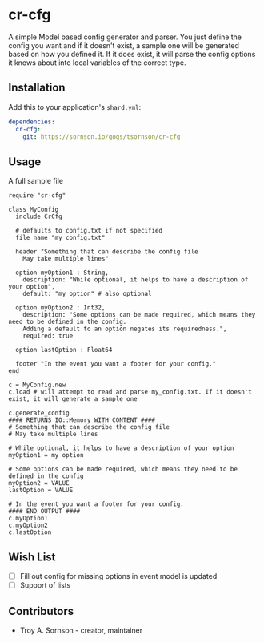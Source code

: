# cr-cfg

A simple Model based config generator and parser. You just define the config you want and 
if it doesn't exist, a sample one will be generated based on how you defined it. If it does
exist, it will parse the config options it knows about into local variables of the correct
type.

## Installation

Add this to your application's `shard.yml`:

```yaml
dependencies:
  cr-cfg:
    git: https://sornson.io/gogs/tsornson/cr-cfg
```

## Usage

A full sample file

```crystal
require "cr-cfg"

class MyConfig
  include CrCfg

  # defaults to config.txt if not specified
  file_name "my_config.txt" 

  header "Something that can describe the config file
    May take multiple lines"

  option myOption1 : String,
    description: "While optional, it helps to have a description of your option",
    default: "my option" # also optional

  option myOption2 : Int32,
    description: "Some options can be made required, which means they need to be defined in the config.
    Adding a default to an option negates its requiredness.",
    required: true

  option lastOption : Float64

  footer "In the event you want a footer for your config."
end

c = MyConfig.new
c.load # will attempt to read and parse my_config.txt. If it doesn't exist, it will generate a sample one

c.generate_config
#### RETURNS IO::Memory WITH CONTENT ####
# Something that can describe the config file
# May take multiple lines

# While optional, it helps to have a description of your option
myOption1 = my option

# Some options can be made required, which means they need to be defined in the config
myOption2 = VALUE
lastOption = VALUE

# In the event you want a footer for your config.
#### END OUTPUT ####
c.myOption1
c.myOption2
c.lastOption
```

## Wish List
- [ ] Fill out config for missing options in event model is updated
- [ ] Support of lists

## Contributors

- Troy A. Sornson - creator, maintainer
